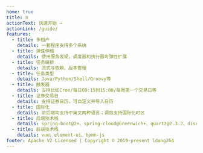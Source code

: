 ```yaml
---
home: true
title: a
actionText: 快速开始 →
actionLink: /guide/
features:
  - title: 多租户
    details: 一套程序支持多个系统
  - title: 弹性伸缩
    details: 使用服务发现，调度器和执行器可弹性扩展
  - title: 任务编排
    details: 流式与依赖、版本管理
  - title: 任务类型
    details: Java/Python/Shell/Groovy等
  - title: 触发器
    details: 支持比如Cron/每日09:15到15:00/每周第一个交易日等
  - title: 证券交易日
    details: 支持证券日历，可自定义并导入日历
  - title: 国际化
    details: 前后端均支持中英文两种语言；调度支持国际化时区
  - title: 后端技术栈
    details: spring-boot@2+、spring-cloud@Greenwich+、quartz@2.3.2、disruptor、camunda7.12+
  - title: 前端技术栈
    details: vue、element-ui、bpmn-js
footer: Apache V2 Licensed | Copyright © 2019-present ldang264
---
```

